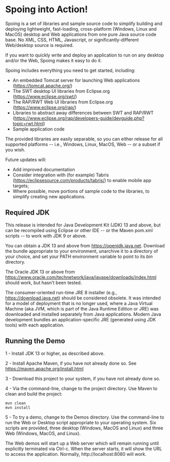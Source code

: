 Spoing into Action!
===================

Spoing is a set of libraries and sample source code to simplify
building and deploying lightweight, fast-loading, cross-platform
(Windows, Linux and MacOS) desktop and Web applications from one pure
Java source code base. No XML, CSS, HTML, Javascript, or significantly-different Web/desktop source is required.

If you want to quickly write and deploy an application to run on any
desktop and/or the Web, Spoing makes it easy to do it.

Spoing includes everything you need to get started, including:
* An embedded Tomcat server for launching Web applications (https://tomcat.apache.org/)
* The SWT desktop UI libraries from Eclipse.org (https://www.eclipse.org/swt/)
* The RAP/RWT Web UI libraries from Eclipse.org (https://www.eclipse.org/rap/)
* Libraries to abstract away differences between SWT and RAP/RWT (https://www.eclipse.org/rap/developers-guide/devguide.php?topic=rwt.html)
* Sample application code

The provided libraries are easily separable, so you can either release
for all supported platforms -- i.e., Windows, Linux, MacOS, Web -- or
a subset if you wish.

Future updates will:
* Add improved documentation
* Consider integration with (for example) Tabris
(https://eclipsesource.com/products/tabris/) to enable mobile app
targets;
* Where possible, move portions of sample code to the libraries, to
simplify creating new applications.

## Required JDK

This release is intended for Java Development Kit (JDK) 13 and above,
but can be recompiled using Eclipse or other IDE -- or the Maven
pom.xml scripts -- to work with JDK 9 or above.

You can obtain a JDK 13 and above from
https://openjdk.java.net. Download the bundle appropriate to your
environment, unarchive it to a directory of your choice, and set your
PATH environment variable to point to its _bin_ directory.

The Oracle JDK 13 or above from
https://www.oracle.com/technetwork/java/javase/downloads/index.html
should work, but hasn't been tested.

The consumer-oriented run-time JRE 8 installer (e.g.,
https://download.java.net) should be considered obsolete. It was
intended for a model of deployment that is no longer used, where a
Java Virtual Machine (aka JVM, which is part of the Java Runtime
Edition or JRE) was downloaded and installed separately from Java
applications. Modern Java development bundles an application-specific
JRE (generated using JDK tools) with each application.

## Running the Demo

1 - Install JDK 13 or higher, as described above.

2 - Install Apache Maven, if you have not already done so. See https://maven.apache.org/install.html 

3 - Download this project to your system, if you have not already done so.

4 - Via the command-line, change to the project directory. Use Maven to clean and build the project:

	mvn clean
	mvn install

5 - To try a demo, change to the Demos directory. Use the command-line
to run the Web or Desktop script appropriate to your operating
system. Six scripts are provided, three desktop (Windows, MacOS and
Linux) and three Web (Windows, MacOS, and Linux).

The Web demos will start up a Web server which will remain running
until explicitly terminated via Ctrl-c. When the server starts, it
will show the URL to access the application. Normally,
http://localhost:8080 will work.
